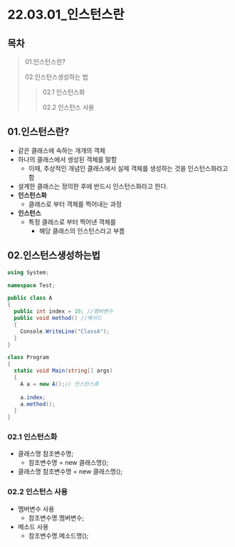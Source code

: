 # 22.03.01_인스턴스란

## 목차

> 01.인스턴스란?
>
> 02.인스턴스생성하는 법
>
> > 02.1 인스턴스화
> >
> > 02.2 인스턴스 사용

## 01.인스턴스란?

- 같은 클래스에 속하는 개개의 객체
- 하나의 클래스에서 생성된 객체를 말함
  - 이때, 추상적인 개념인 클래스에서 실제 객체를 생성하는 것을 인스턴스화라고 함
- 설계한 클래스는 정의한 후에 반드시 인스턴스화라고 한다.
- **인스턴스화**
  - 클래스로 부터 객체를 찍어내는 과정
- **인스턴스**
  - 특정 클래스로 부터 찍어낸 객체를 
    - 해당 클래스의 인스턴스라고 부름

## 02.인스턴스생성하는법

```csharp
using System;

namespace Test;

public class A
{
  public int index = 10; //멤버변수
  public void method() //메서드
  {
    Console.WriteLine("ClassA");
  }
}

class Program
{
  static void Main(string[] args)
  {
    A a = new A();// 인스턴스화
    
    a.index;
    a.method();
  }
}
```

### 02.1 인스턴스화

- 클래스명 참조변수명;
  - 참조변수명 = new 클래스명();
- 클래스명 참조변수명 = new 클래스명();

### 02.2 인스턴스 사용

- 멤버변수 사용
  - 참조변수명.멤버변수;
- 메소드 사용
  - 참조변수명.메소드명();